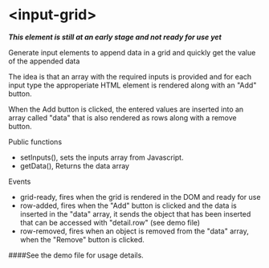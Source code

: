 # \<input-grid\>

_**This element is still at an early stage and not ready for use yet**_

Generate input elements to append data in a grid and quickly get the value of the appended data

The idea is that an array with the required inputs is provided and for each input type the approperiate HTML element is rendered along with an "Add" button.

When the Add button is clicked, the entered values are inserted into an array called "data" that is also rendered as rows along with a remove button.

Public functions

* setInputs(), sets the inputs array from Javascript.
* getData(), Returns the data array

Events

* grid-ready, fires when the grid is rendered in the DOM and ready for use
* row-added, fires when the "Add" button is clicked and the data is inserted in the "data" array, it sends the object that has been inserted that can be accessed with "detail.row" (see demo file)
* row-removed, fires when an object is removed from the "data" array, when the "Remove" button is clicked.


####See the demo file for usage details.